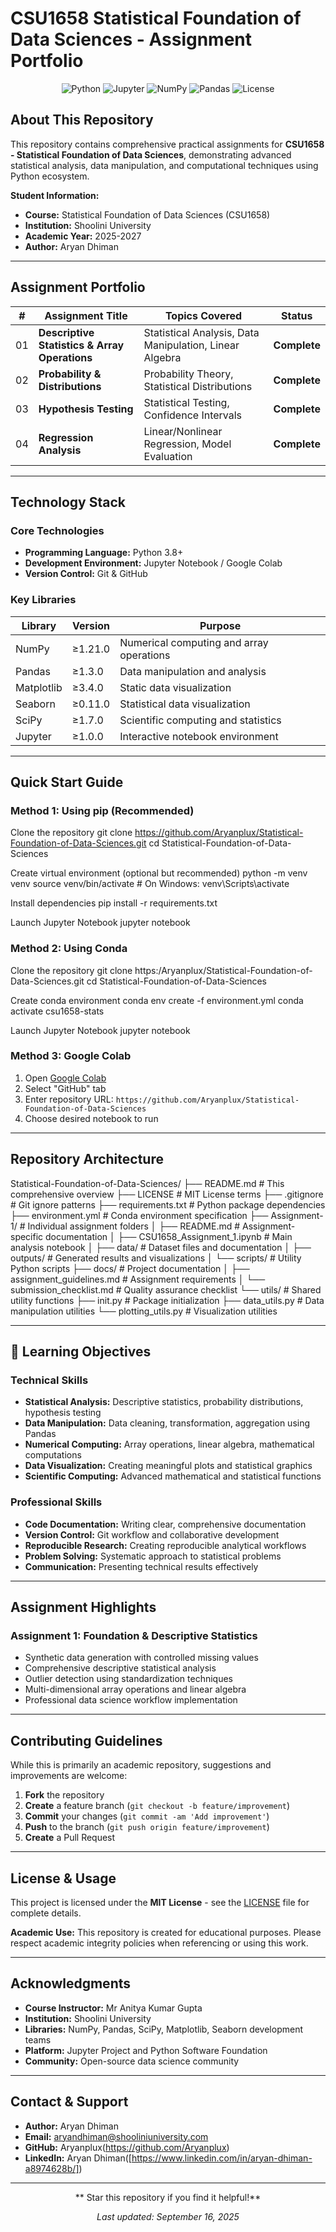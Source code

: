 # CSU1658 Statistical Foundation of Data Sciences - Assignment Portfolio

<div align="center">

![Python](https://img.shields.io/badge/Python-3.8%2B-blue.svg?style=flat-square&logo=python)
![Jupyter](https://img.shields.io/badge/Jupyter-Notebook-orange.svg?style=flat-square&logo=jupyter)
![NumPy](https://img.shields.io/badge/NumPy-1.21%2B-013243.svg?style=flat-square&logo=numpy)
![Pandas](https://img.shields.io/badge/Pandas-1.3%2B-150458.svg?style=flat-square&logo=pandas)
![License](https://img.shields.io/badge/License-MIT-green.svg?style=flat-square)

</div>

## About This Repository

This repository contains comprehensive practical assignments for **CSU1658 - Statistical Foundation of Data Sciences**, demonstrating advanced statistical analysis, data manipulation, and computational techniques using Python ecosystem.

**Student Information:**
- **Course:** Statistical Foundation of Data Sciences (CSU1658)
- **Institution:** Shoolini University
- **Academic Year:** 2025-2027
- **Author:** Aryan Dhiman

---

## Assignment Portfolio

| # | Assignment Title | Topics Covered | Status | 
|---|------------------|----------------|--------|
| 01 | **Descriptive Statistics & Array Operations** | Statistical Analysis, Data Manipulation, Linear Algebra | **Complete** | 
| 02 | **Probability & Distributions** | Probability Theory, Statistical Distributions | **Complete** |
| 03 | **Hypothesis Testing** | Statistical Testing, Confidence Intervals | **Complete** | 
| 04 | **Regression Analysis** | Linear/Nonlinear Regression, Model Evaluation | **Complete** |

---

## Technology Stack

### **Core Technologies**
- **Programming Language:** Python 3.8+
- **Development Environment:** Jupyter Notebook / Google Colab
- **Version Control:** Git & GitHub

### **Key Libraries**
| Library | Version | Purpose |
|---------|---------|---------|
| NumPy | ≥1.21.0 | Numerical computing and array operations |
| Pandas | ≥1.3.0 | Data manipulation and analysis |
| Matplotlib | ≥3.4.0 | Static data visualization |
| Seaborn | ≥0.11.0 | Statistical data visualization |
| SciPy | ≥1.7.0 | Scientific computing and statistics |
| Jupyter | ≥1.0.0 | Interactive notebook environment |

---

## Quick Start Guide


### **Method 1: Using pip (Recommended)**
Clone the repository
git clone https://github.com/Aryanplux/Statistical-Foundation-of-Data-Sciences.git
cd Statistical-Foundation-of-Data-Sciences

Create virtual environment (optional but recommended)
python -m venv venv
source venv/bin/activate # On Windows: venv\Scripts\activate

Install dependencies
pip install -r requirements.txt

Launch Jupyter Notebook
jupyter notebook

### **Method 2: Using Conda**
Clone the repository
git clone https:/Aryanplux/Statistical-Foundation-of-Data-Sciences.git
cd Statistical-Foundation-of-Data-Sciences

Create conda environment
conda env create -f environment.yml
conda activate csu1658-stats

Launch Jupyter Notebook
jupyter notebook


### **Method 3: Google Colab**
1. Open [Google Colab](https://colab.research.google.com/)
2. Select "GitHub" tab
3. Enter repository URL: `https://github.com/Aryanplux/Statistical-Foundation-of-Data-Sciences`
4. Choose desired notebook to run

---

##  Repository Architecture
 Statistical-Foundation-of-Data-Sciences/
├──  README.md # This comprehensive overview
├──  LICENSE # MIT License terms
├──  .gitignore # Git ignore patterns
├──  requirements.txt # Python package dependencies
├──  environment.yml # Conda environment specification
├──  Assignment-1/ # Individual assignment folders
│ ├──  README.md # Assignment-specific documentation
│ ├──  CSU1658_Assignment_1.ipynb # Main analysis notebook
│ ├──  data/ # Dataset files and documentation
│ ├──  outputs/ # Generated results and visualizations
│ └──  scripts/ # Utility Python scripts
├──  docs/ # Project documentation
│ ├──  assignment_guidelines.md # Assignment requirements
│ └──  submission_checklist.md # Quality assurance checklist
└──  utils/ # Shared utility functions
├──  init.py # Package initialization
├──  data_utils.py # Data manipulation utilities
└──  plotting_utils.py # Visualization utilities


---

## 🎯 Learning Objectives

### **Technical Skills**
- **Statistical Analysis:** Descriptive statistics, probability distributions, hypothesis testing
- **Data Manipulation:** Data cleaning, transformation, aggregation using Pandas
- **Numerical Computing:** Array operations, linear algebra, mathematical computations
- **Data Visualization:** Creating meaningful plots and statistical graphics
- **Scientific Computing:** Advanced mathematical and statistical functions

### **Professional Skills**
- **Code Documentation:** Writing clear, comprehensive documentation
- **Version Control:** Git workflow and collaborative development
- **Reproducible Research:** Creating reproducible analytical workflows
- **Problem Solving:** Systematic approach to statistical problems
- **Communication:** Presenting technical results effectively

---

##  Assignment Highlights

### **Assignment 1: Foundation & Descriptive Statistics**
-  Synthetic data generation with controlled missing values
-  Comprehensive descriptive statistical analysis
-  Outlier detection using standardization techniques
-  Multi-dimensional array operations and linear algebra
-  Professional data science workflow implementation

---

##  Contributing Guidelines

While this is primarily an academic repository, suggestions and improvements are welcome:

1. **Fork** the repository
2. **Create** a feature branch (`git checkout -b feature/improvement`)
3. **Commit** your changes (`git commit -am 'Add improvement'`)
4. **Push** to the branch (`git push origin feature/improvement`)
5. **Create** a Pull Request

---

##  License & Usage

This project is licensed under the **MIT License** - see the [LICENSE](LICENSE) file for complete details.

**Academic Use:** This repository is created for educational purposes. Please respect academic integrity policies when referencing or using this work.

---

##  Acknowledgments

- **Course Instructor:** Mr Anitya Kumar Gupta
- **Institution:** Shoolini University
- **Libraries:** NumPy, Pandas, SciPy, Matplotlib, Seaborn development teams
- **Platform:** Jupyter Project and Python Software Foundation
- **Community:** Open-source data science community

---

##  Contact & Support

- **Author:** Aryan Dhiman
- **Email:** aryandhiman@shooliniuniversity.com
- **GitHub:** Aryanplux(https://github.com/Aryanplux)
- **LinkedIn:** Aryan Dhiman([https://www.linkedin.com/in/aryan-dhiman-a8974628b/])

---

<div align="center">

** Star this repository if you find it helpful!**

*Last updated: September 16, 2025*

</div>

